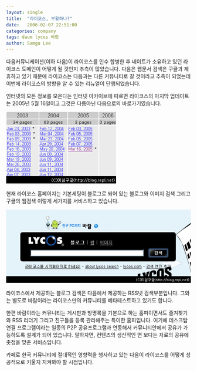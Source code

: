 ```yaml
---
layout: single
title:  "라이코스, 부활하나?"
date:   2006-02-07 22:51:00
categories: company
tags: daum lycos 바람
author: Samgu Lee
---
```

다음커뮤니케이션(이하 다음)이 라이코스를 인수 합병한 후 네이트가 소유하고 있던 라이코스 도메인이 어떻게 될 것인지 추측이 많았습니다. 다음은 웹문서 검색은 구글과 제휴하고 있기 때문에 라이코스는 다음과는 다른 커뮤니티로 갈 것이라고 추측이 되었는데 이번에 라이코스의 방향을 알 수 있는 리뉴얼이 단행되었습니다.

인터넷의 모든 정보를 모은다는 인터넷 아카이브에 따르면 라이코스의 마지막 업데이트는 2005년 5월 16일이고 그것은 다름아닌 다음으로의 바로가기였습니다.

![라이코스 아카이브](/assets/lycos_achive.jpg)

현재 라이코스 홈페이지는 기본세팅이 블로그로 되어 있는 블로그와 이미지 검색 그리고 구글의 웹검색 이렇게 세가지를 서비스하고 있습니다.

![라이코스 메인](/assets/lycos_main.jpg)

라이코스에서 제공하는 블로그 검색은 다음에서 제공하는 RSS넷 검색부분입니다. 그와는 별도로 바람이라는 라이코스만의 커뮤니티를 베타테스트하고 있기도 합니다.

한편 바람이라는 커뮤니티는 게시판과 방명록을 기본으로 하는 홈피이면서도 즐겨찾기와 RSS 리더기 그리고 친구들을 등록 관리해주는 특이한 홈피입니다. 여기에 데스크탑 연결 프로그램이라는 일종의 P2P 공유프로그램과 연동해서 커뮤니티안에서 공유가 가능하도록 설계가 되어 있습니다. 말하자면, 컨텐츠의 생산적인 면 보다는 자료의 공유에 촛점을 맞춘 서비스입니다.

카페로 한국 커뮤니티에 절대적인 영향력을 행사하고 있는 다음이 라이코스를 어떻게 성공적으로 키울지 지켜봐야 할 시점입니다.
